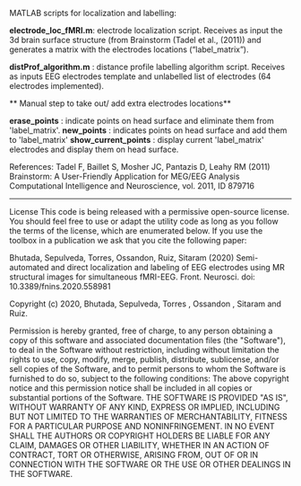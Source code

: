 MATLAB scripts for localization and labelling:

<b>electrode_loc_fMRI.m</b>: electrode localization script. Receives as input the 3d brain surface structure (from Brainstorm (Tadel et al., (2011)) and generates a matrix with the electrodes locations (“label_matrix”).

<b>distProf_algorithm.m</b> :  distance profile labelling algorithm script. Receives as inputs EEG electrodes template and unlabelled list of electrodes (64 electrodes implemented). 


** Manual step to take out/ add extra electrodes locations**

<b>erase_points</b> :  indicate points on head surface and eliminate them from 'label_matrix'.
<b>new_points</b> : indicates points on head surface and add them to 'label_matrix' 
<b>show_current_points</b> : display current 'label_matrix' electrodes and display them on head surface.



References:
Tadel F, Baillet S, Mosher JC, Pantazis D, Leahy RM (2011)
Brainstorm: A User-Friendly Application for MEG/EEG Analysis
Computational Intelligence and Neuroscience, vol. 2011, ID 879716 


-----------

License
This code is being released with a permissive open-source license. You should feel free to use or adapt the utility code as long as you follow the terms of the license, which are enumerated below. If you use the toolbox in a publication we ask that you cite the following paper:


Bhutada, Sepulveda, Torres, Ossandon, Ruiz, Sitaram (2020) Semi-automated and direct localization and labeling of EEG electrodes using MR structural images for simultaneous fMRI-EEG. Front. Neurosci. doi: 10.3389/fnins.2020.558981 

Copyright (c) 2020, Bhutada, Sepulveda, Torres , Ossandon , Sitaram and Ruiz.

Permission is hereby granted, free of charge, to any person obtaining a copy of this software and associated documentation files (the "Software"), to deal in the Software without restriction, including without limitation the rights to use, copy, modify, merge, publish, distribute, sublicense, and/or sell copies of the Software, and to permit persons to whom the Software is furnished to do so, subject to the following conditions:
The above copyright notice and this permission notice shall be included in all copies or substantial portions of the Software.
THE SOFTWARE IS PROVIDED "AS IS", WITHOUT WARRANTY OF ANY KIND, EXPRESS OR IMPLIED, INCLUDING BUT NOT LIMITED TO THE WARRANTIES OF MERCHANTABILITY, FITNESS FOR A PARTICULAR PURPOSE AND NONINFRINGEMENT. IN NO EVENT SHALL THE AUTHORS OR COPYRIGHT HOLDERS BE LIABLE FOR ANY CLAIM, DAMAGES OR OTHER LIABILITY, WHETHER IN AN ACTION OF CONTRACT, TORT OR OTHERWISE, ARISING FROM, OUT OF OR IN CONNECTION WITH THE SOFTWARE OR THE USE OR OTHER DEALINGS IN THE SOFTWARE.